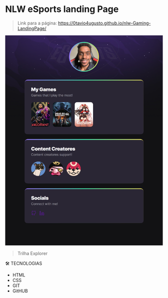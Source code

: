 # NLW eSports landing Page

> Link para a página: https://0tavio4ugusto.github.io/nlw-Gaming-LandingPage/



![preview](./.github/Preview.png)

> Trilha Explorer

🛠️ TECNOLOGIAS

- HTML
- CSS
- GIT
- GitHUB
